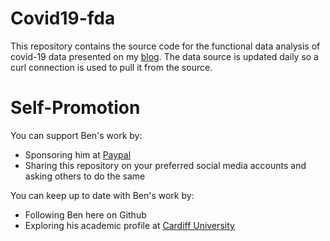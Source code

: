 # Covid19-fda
This repository contains the source code for the functional data 
analysis of covid-19 data presented on my [blog](https://thethoughtjumble.home.blog/2020/03/22/covid-19-a-functional-data-analysis/). The data source is updated daily so a
curl connection is used to pull it from the source.

# Self-Promotion
You can support Ben's work by:
*   Sponsoring him at [Paypal](https://paypal.me/jonesben) 
*   Sharing this repository on your preferred social media accounts and asking 
    others to do the same

You can keep up to date with Ben's work by:
*   Following Ben here on Github
*   Exploring his academic profile at [Cardiff University](https://www.cardiff.ac.uk/people/research-students/view/505949-benjamin-jones)
